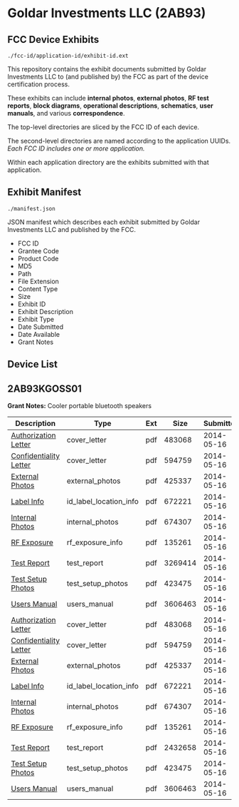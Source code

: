 # Goldar Investments LLC (2AB93)
## FCC Device Exhibits

```
./fcc-id/application-id/exhibit-id.ext
```

This repository contains the exhibit documents submitted by Goldar Investments LLC to (and published by) the FCC as part of the device certification process.

These exhibits can include **internal photos**, **external photos**, **RF test reports**, **block diagrams**, **operational descriptions**, **schematics**, **user manuals**, and various **correspondence**.

The top-level directories are sliced by the FCC ID of each device.

The second-level directories are named according to the application UUIDs. *Each FCC ID includes one or more application.*

Within each application directory are the exhibits submitted with that application. 

## Exhibit Manifest

```
./manifest.json
```

JSON manifest which describes each exhibit submitted by Goldar Investments LLC and published by the FCC.

- FCC ID
- Grantee Code
- Product Code
- MD5
- Path
- File Extension
- Content Type
- Size
- Exhibit ID
- Exhibit Description
- Exhibit Type
- Date Submitted
- Date Available
- Grant Notes

## Device List
## 2AB93KGOSS01
**Grant Notes:** Cooler portable bluetooth speakers

| Description | Type | Ext | Size | Submitted | Available |
| ----------- | ---- | --- | ---- | --------- | --------- |
| [Authorization Letter](2AB93KGOSS01/7f6f02b1bd676900ce8ab32bffdfdf84/2269755.pdf) | cover_letter | pdf | 483068 | 2014-05-16 | 2014-05-16 |
| [Confidentiality Letter](2AB93KGOSS01/7f6f02b1bd676900ce8ab32bffdfdf84/2269756.pdf) | cover_letter | pdf | 594759 | 2014-05-16 | 2014-05-16 |
| [External Photos](2AB93KGOSS01/7f6f02b1bd676900ce8ab32bffdfdf84/2269758.pdf) | external_photos | pdf | 425337 | 2014-05-16 | 2014-05-16 |
| [Label Info](2AB93KGOSS01/7f6f02b1bd676900ce8ab32bffdfdf84/2269761.pdf) | id_label_location_info | pdf | 672221 | 2014-05-16 | 2014-05-16 |
| [Internal Photos](2AB93KGOSS01/7f6f02b1bd676900ce8ab32bffdfdf84/2269759.pdf) | internal_photos | pdf | 674307 | 2014-05-16 | 2014-05-16 |
| [RF Exposure](2AB93KGOSS01/7f6f02b1bd676900ce8ab32bffdfdf84/2269762.pdf) | rf_exposure_info | pdf | 135261 | 2014-05-16 | 2014-05-16 |
| [Test Report](2AB93KGOSS01/7f6f02b1bd676900ce8ab32bffdfdf84/2269757.pdf) | test_report | pdf | 3269414 | 2014-05-16 | 2014-05-16 |
| [Test Setup Photos](2AB93KGOSS01/7f6f02b1bd676900ce8ab32bffdfdf84/2269763.pdf) | test_setup_photos | pdf | 423475 | 2014-05-16 | 2014-05-16 |
| [Users Manual](2AB93KGOSS01/7f6f02b1bd676900ce8ab32bffdfdf84/2269760.pdf) | users_manual | pdf | 3606463 | 2014-05-16 | 2014-05-16 |
| [Authorization Letter](2AB93KGOSS01/cfad07a2cf938871ced2f7e6dab5e016/2269755.pdf) | cover_letter | pdf | 483068 | 2014-05-16 | 2014-05-16 |
| [Confidentiality Letter](2AB93KGOSS01/cfad07a2cf938871ced2f7e6dab5e016/2269756.pdf) | cover_letter | pdf | 594759 | 2014-05-16 | 2014-05-16 |
| [External Photos](2AB93KGOSS01/cfad07a2cf938871ced2f7e6dab5e016/2269758.pdf) | external_photos | pdf | 425337 | 2014-05-16 | 2014-05-16 |
| [Label Info](2AB93KGOSS01/cfad07a2cf938871ced2f7e6dab5e016/2269761.pdf) | id_label_location_info | pdf | 672221 | 2014-05-16 | 2014-05-16 |
| [Internal Photos](2AB93KGOSS01/cfad07a2cf938871ced2f7e6dab5e016/2269759.pdf) | internal_photos | pdf | 674307 | 2014-05-16 | 2014-05-16 |
| [RF Exposure](2AB93KGOSS01/cfad07a2cf938871ced2f7e6dab5e016/2269762.pdf) | rf_exposure_info | pdf | 135261 | 2014-05-16 | 2014-05-16 |
| [Test Report](2AB93KGOSS01/cfad07a2cf938871ced2f7e6dab5e016/2269852.pdf) | test_report | pdf | 2432658 | 2014-05-16 | 2014-05-16 |
| [Test Setup Photos](2AB93KGOSS01/cfad07a2cf938871ced2f7e6dab5e016/2269763.pdf) | test_setup_photos | pdf | 423475 | 2014-05-16 | 2014-05-16 |
| [Users Manual](2AB93KGOSS01/cfad07a2cf938871ced2f7e6dab5e016/2269760.pdf) | users_manual | pdf | 3606463 | 2014-05-16 | 2014-05-16 |
